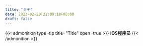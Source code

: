 ```yaml
---
title: "关于"
date: 2023-02-20T22:09:18+08:00
draft: false
---
```

{{< admonition type=tip title="Title" open=true >}}
**iOS程序员**
{{< /admonition >}}

<!-- {{< admonition type=bug title="Major" open=false >}}
**CloudNative、Python**
{{< /admonition >}}

{{< admonition type=example title="Email" open=false >}}
**phygerr@gmail.com**
{{< /admonition >}}

{{< admonition type=success title="More" open=false >}}

公众号：Python研究所

扫码关注

![公众号](/static/vx.jpg)

{{< /admonition >}} -->
